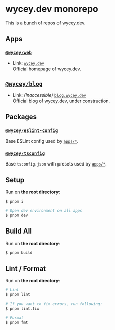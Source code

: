 # wycey.dev monorepo

This is a bunch of repos of wycey.dev.

## Apps

### [`@wycey/web`](apps/web)

- Link: [`wycey.dev`](https://wycey.dev)  
  Official homepage of wycey.dev.

## [`@wycey/blog`](apps/blog)

- Link: _(Inaccessible)_ [`blog.wycey.dev`](https://blog.wycey.dev)  
  Official blog of wycey.dev, under construction.

## Packages

### [`@wycey/eslint-config`](packages/eslint-config)

Base ESLint config used by [`apps/*`](apps).

### [`@wycey/tsconfig`](packages/tsconfig)

Base `tsconfig.json` with presets used by [`apps/*`](apps).

## Setup

Run on **the root directory**:

```bash
$ pnpm i

# Open dev environment on all apps
$ pnpm dev
```

## Build All

Run on **the root directory**:

```bash
$ pnpm build
```

## Lint / Format

Run on **the root directory**:

```bash
# Lint
$ pnpm lint

# If you want to fix errors, run following:
$ pnpm lint.fix

# Format
$ pnpm fmt
```
